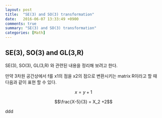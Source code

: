 ```yaml
---
layout: post
title:  "SE(3) and SO(3) transformation"
date:   2016-06-07 13:33:49 +0900
comments: true
summary: "SE(3) and SO(3) transformation"
categories: [Math]
---
```


## SE(3), SO(3) and GL(3,R)

SE(3), SO(3), GL(3,R) 와 관련된 내용을 정리해 보려고 한다.

만약 3차원 공간상에서 f를 x1의 점을 x2의 점으로 변환시키는 matrix R이라고 할 때 다음과 같이 표현 할 수 있다.

$$ x = y+1$$

$$\frac{X-5}{3} = X_2 +2$$

ddd
